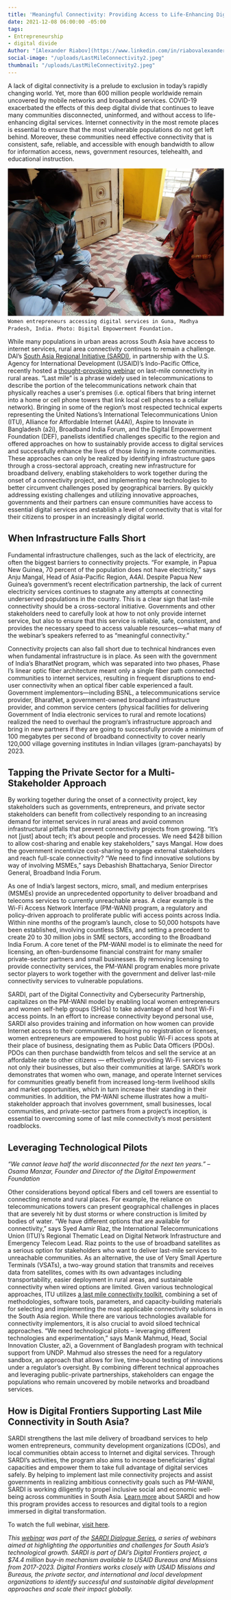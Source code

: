 ```yaml
---
title: 'Meaningful Connectivity: Providing Access to Life-Enhancing Digital Services'
date: 2021-12-08 06:00:00 -05:00
tags:
- Entrepreneurship
- digital divide
Author: "[Alexander Riabov](https://www.linkedin.com/in/riabovalexander/)"
social-image: "/uploads/LastMileConnectivity2.jpeg"
thumbnail: "/uploads/LastMileConnectivity2.jpeg"
---
```


A lack of digital connectivity is a prelude to exclusion in today’s rapidly changing world. Yet, more than 600 million people worldwide remain uncovered by mobile networks and broadband services. COVID-19 exacerbated the effects of this deep digital divide that continues to leave many communities disconnected, uninformed, and without access to life-enhancing digital services. Internet connectivity in the most remote places is essential to ensure that the most vulnerable populations do not get left behind. Moreover, these communities need effective connectivity that is consistent, safe, reliable, and accessible with enough bandwidth to allow for information access, news, government resources, telehealth, and educational instruction.

![LastMileConnectivity2.jpeg](/uploads/LastMileConnectivity2.jpeg)`Women entrepreneurs accessing digital services in Guna, Madhya Pradesh, India. Photo: Digital Empowerment Foundation.`

<!--more-->

While many populations in urban areas across South Asia have access to internet services, rural area connectivity continues to remain a challenge. DAI’s [South Asia Regional Initiative (SARDI),](https://www.usaid.gov/digital-development/sardi-factsheet) in partnership with the U.S. Agency for International Development (USAID)’s Indo-Pacific Office, recently hosted a [thought-provoking webinar](https://www.youtube.com/watch?v=yYsZkuPcetI&t=3762s) on last-mile connectivity in rural areas. “Last mile” is a phrase widely used in telecommunications to describe the portion of the telecommunications network chain that physically reaches a user's premises (i.e. optical fibers that bring internet into a home or cell phone towers that link local cell phones to a cellular network). Bringing in some of the region’s most respected technical experts representing the United Nations’s International Telecommunications Union (ITU), Alliance for Affordable Internet (A4AI), Aspire to Innovate in Bangladesh (a2i), Broadband India Forum, and the Digital Empowerment Foundation (DEF), panelists identified challenges specific to the region and offered approaches on how to sustainably provide access to digital services and successfully enhance the lives of those living in remote communities. These approaches can only be realized by identifying infrastructure gaps through a cross-sectoral approach, creating new infrastructure for broadband delivery, enabling stakeholders to work together during the onset of a connectivity project, and implementing new technologies to better circumvent challenges posed by geographical barriers. By quickly addressing existing challenges and utilizing innovative approaches, governments and their partners can ensure communities have access to essential digital services and establish a level of connectivity that is vital for their citizens to prosper in an increasingly digital world.

## When Infrastructure Falls Short

Fundamental infrastructure challenges, such as the lack of electricity, are often the biggest barriers to connectivity projects. “For example, in Papua New Guinea, 70 percent of the population does not have electricity,” says Anju Mangal, Head of Asia-Pacific Region, A4AI. Despite Papua New Guinea’s government’s recent electrification partnership, the lack of current electricity services continues to stagnate any attempts at connecting underserved populations in the country. This is a clear sign that last-mile connectivity should be a cross-sectoral initiative. Governments and other stakeholders need to carefully look at how to not only provide internet service, but also to ensure that this service is reliable, safe, consistent, and provides the necessary speed to access valuable resources—what many of the webinar’s speakers referred to as “meaningful connectivity.”

Connectivity projects can also fall short due to technical hindrances even when fundamental infrastructure is in place. As seen with the government of India’s BharatNet program, which was separated into two phases, Phase I’s linear optic fiber architecture meant only a single fiber path connected communities to internet services, resulting in frequent disruptions to end-user connectivity when an optical fiber cable experienced a fault. Government implementors—including BSNL, a telecommunications service provider, BharatNet, a government-owned broadband infrastructure provider, and common service centers (physical facilities for delivering Government of India electronic services to rural and remote locations) realized the need to overhaul the program’s infrastructure approach and bring in new partners if they are going to successfully provide a minimum of 100 megabytes per second of broadband connectivity to cover nearly 120,000 village governing institutes in Indian villages (gram-panchayats) by 2023.

## Tapping the Private Sector for a Multi-Stakeholder Approach

By working together during the onset of a connectivity project, key stakeholders such as governments, entrepreneurs, and private sector stakeholders can benefit from collectively responding to an increasing demand for internet services in rural areas and avoid common infrastructural pitfalls that prevent connectivity projects from growing. “It’s not \[just\] about tech; it’s about people and processes. We need $428 billion to allow cost-sharing and enable key stakeholders,” says Mangal. How does the government incentivize cost-sharing to engage external stakeholders and reach full-scale connectivity? “We need to find innovative solutions by way of involving MSMEs,” says Debashish Bhattacharya, Senior Director General, Broadband India Forum.

As one of India’s largest sectors, micro, small, and medium enterprises (MSMEs) provide an unprecedented opportunity to deliver broadband and telecoms services to currently unreachable areas. A clear example is the Wi-Fi Access Network Interface (PM-WANI) program, a regulatory and policy-driven approach to proliferate public wifi access points across India. Within nine months of the program’s launch, close to 50,000 hotspots have been established, involving countless SMEs, and setting a precedent to create 20 to 30 million jobs in SME sectors, according to the Broadband India Forum. A core tenet of the PM-WANI model is to eliminate the need for licensing, an often-burdensome financial constraint for many smaller private-sector partners and small businesses. By removing licensing to provide connectivity services, the PM-WANI program enables more private sector players to work together with the government and deliver last-mile connectivity services to vulnerable populations.

SARDI, part of the Digital Connectivity and Cybersecurity Partnership, capitalizes on the PM-WANI model by enabling local women entrepreneurs and women self-help groups (SHGs) to take advantage of and host Wi-Fi access points. In an effort to increase connectivity beyond personal use, SARDI also provides training and information on how women can provide Internet access to their communities. Requiring no registration or licenses, women entrepreneurs are empowered to host public Wi-Fi access spots at their place of business, designating them as Public Data Officers (PDOs). PDOs can then purchase bandwidth from telcos and sell the service at an affordable rate to other citizens — effectively providing Wi-Fi services to not only their businesses, but also their communities at large. SARDI’s work demonstrates that women who own, manage, and operate Internet services for communities greatly benefit from increased long-term livelihood skills and market opportunities, which in turn increase their standing in their communities. In addition, the PM-WANI scheme illustrates how a multi-stakeholder approach that involves government, small businesses, local communities, and private-sector partners from a project’s inception, is essential to overcoming some of last mile connectivity’s most persistent roadblocks.

## Leveraging Technological Pilots

*“We cannot leave half the world disconnected for the next ten years.” – Osama Manzar, Founder and Director of the Digital Empowerment Foundation*

Other considerations beyond optical fibers and cell towers are essential to connecting remote and rural places. For example, the reliance on telecommunications towers can present geographical challenges in places that are severely hit by dust storms or where construction is limited by bodies of water. “We have different options that are available for connectivity,” says Syed Aamir Riaz, the International Telecommunications Union (ITU)’s Regional Thematic Lead on Digital Network Infrastructure and Emergency Telecom Lead. Riaz points to the use of broadband satellites as a serious option for stakeholders who want to deliver last-mile services to unreachable communities. As an alternative, the use of Very Small Aperture Terminals (VSATs), a two-way ground station that transmits and receives data from satellites, comes with its own advantages including transportability, easier deployment in rural areas, and sustainable connectivity when wired options are limited. Given various technological approaches, ITU utilizes [a last mile connectivity toolkit](https://www.itu.int/en/ITU-D/Regional-Presence/AsiaPacific/Documents/Events/2021/LMC/LMC%20-ASP%20.pdf), combining a set of methodologies, software tools, parameters, and capacity-building materials for selecting and implementing the most applicable connectivity solutions in the South Asia region. While there are various technologies available for connectivity implementors, it is also crucial to avoid siloed technical approaches. “We need technological pilots – leveraging different technologies and experimentation,” says Manik Mahmud, Head, Social Innovation Cluster, a2i, a Government of Bangladesh program with technical support from UNDP. Mahmud also stresses the need for a regulatory sandbox, an approach that allows for live, time-bound testing of innovations under a regulator’s oversight. By combining different technical approaches and leveraging public-private partnerships, stakeholders can engage the populations who remain uncovered by mobile networks and broadband services.

## How is Digital Frontiers Supporting Last Mile Connectivity in South Asia?

SARDI strengthens the last mile delivery of broadband services to help women entrepreneurs, community development organizations (CDOs), and local communities obtain access to Internet and digital services. Through SARDI’s activities, the program also aims to increase beneficiaries’ digital capacities and empower them to take full advantage of digital services safely. By helping to implement last mile connectivity projects and assist governments in realizing ambitious connectivity goals such as PM-WANI, SARDI is working diligently to propel inclusive social and economic well-being across communities in South Asia. [Learn more](https://www.usaid.gov/digital-development/sardi-factsheet) about SARDI and how this program provides access to resources and digital tools to a region immersed in digital transformation.

To watch the full webinar, [visit here](https://www.youtube.com/watch?v=yYsZkuPcetI&t=4366s).

*This [webinar](https://www.youtube.com/watch?v=yYsZkuPcetI&t=3762s) was part of the [SARDI Dialogue Series](https://app.livestorm.co/usaid/sardi), a series of webinars aimed at highlighting the opportunities and challenges for South Asia’s technological growth. SARDI is part of DAI’s Digital Frontiers project, a $74.4 million buy-in mechanism available to USAID Bureaus and Missions from 2017-2023. Digital Frontiers works closely with USAID Missions and Bureaus, the private sector, and international and local development organizations to identify successful and sustainable digital development approaches and scale their impact globally.*